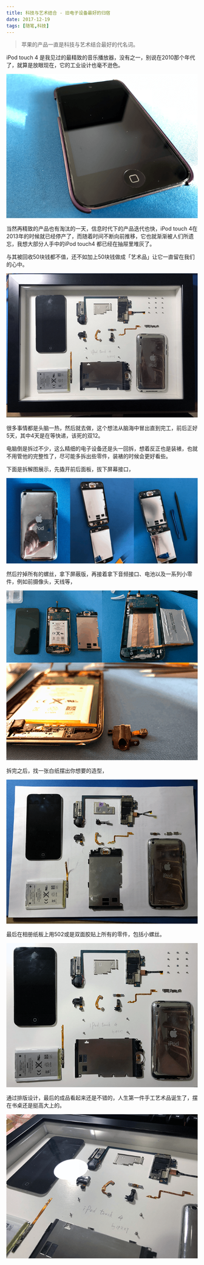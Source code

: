 ```yaml
---
title: 科技与艺术结合 - 旧电子设备最好的归宿
date: 2017-12-19
tags: [随笔,科技]
---
```


> 苹果的产品一直是科技与艺术结合最好的代名词。

iPod touch 4 是我见过的最精致的音乐播放器，没有之一，别说在2010那个年代了，就算是放眼现在，它的工业设计也毫不逊色。

![](../image/itouch/6501106253765280270.png)

当然再精致的产品也有淘汰的一天，信息时代下的产品迭代也快，iPod touch 4在2013年的时候就已经停产了，而随着时间不断向前推移，它也就渐渐被人们所遗忘，我想大部分人手中的iPod touch4 都已经在抽屉里堆灰了。

与其被回收50块钱都不值，还不如加上50块钱做成「艺术品」让它一直留在我们的心中。

![](../image/itouch/6501106252964168206.png)

很多事情都是头脑一热，然后就去做，这个想法从脑海中冒出直到完工，前后正好5天，其中4天是在等快递，该死的双12。

电脑倒是拆过不少，这么精细的电子设备还是头一回拆，想着反正也是装裱，也就不用管他的完整性了，尽可能多拆出些零件，装裱的时候会更好看些。

下面是拆解图展示，先撬开前后面板，拔下屏幕接口，

![](../image/itouch/2017-12-19_124248.png)

然后拧掉所有的螺丝，拿下屏蔽版，再接着拿下音频接口、电池以及一系列小零件，例如前摄像头，天线等，

![](../image/itouch/2017-12-19_131045.png)

拆完之后，找一张白纸摆出你想要的造型，

![](../image/itouch/6501106252934808077.png)

最后在相册纸板上用502或是双面胶贴上所有的零件，包括小螺丝。

![](../image/itouch/6501106252876087821.png)

通过排版设计，最后的成品看起来还是不错的，人生第一件手工艺术品诞生了，摆在书桌还是挺高大上的。

![](../image/itouch/6501106252695749133.png)